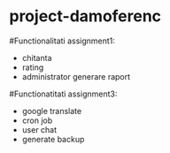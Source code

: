 # project-damoferenc
#Functionalitati assignment1:
- chitanta
- rating
- administrator generare raport

#Functionatitati assignment3:
- google translate
- cron job
- user chat
- generate backup
